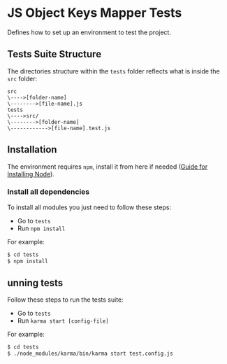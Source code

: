 # JS Object Keys Mapper Tests
Defines how to set up an environment to test the project.

## Tests Suite Structure
The directories structure within the `tests` folder reflects what is inside the `src` folder:

    src
    \---->[folder-name]
    \-------->[file-name].js
    tests
    \---->src/
    \-------->[folder-name]
    \------------>[file-name].test.js

## Installation
The environment requires `npm`, install it from here if needed ([Guide for Installing Node](https://nodejs.org/)).

### Install all dependencies
To install all modules you just need to follow these steps:
- Go to `tests`
- Run `npm install`

For example:
```sh
$ cd tests
$ npm install
```
## unning tests
Follow these steps to run the tests suite:
- Go to `tests`
- Run `karma start [config-file]`

For example:
```sh
$ cd tests
$ ./node_modules/karma/bin/karma start test.config.js
```

